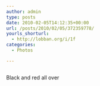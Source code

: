 ```yaml
---
author: admin
type: posts
date: 2010-02-05T14:12:35+00:00
url: /posts/2010/02/05/372359778/
yourls_shorturl:
  - http://lobban.org/i/1f
categories:
  - Photos

---
```

<div class="figure">
  <img src="http://andy.lobban.org/photo/1280/372359778/1/tumblr_kxdgszZbz71qzrl7b" alt="" />
</div>

Black and red all over